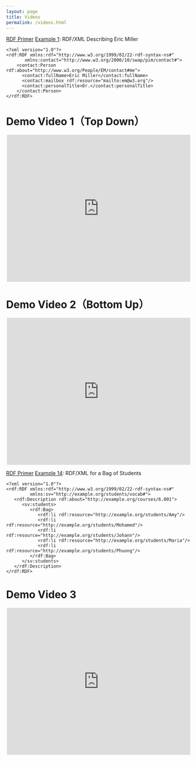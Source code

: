 ```yaml
---
layout: page
title: Videos
permalink: /videos.html
---
```


[RDF Primer](https://www.w3.org/TR/2004/REC-rdf-primer-20040210/) [Example 1](https://www.w3.org/TR/2004/REC-rdf-primer-20040210/#example1): RDF/XML Describing Eric Miller

    <?xml version="1.0"?>
    <rdf:RDF xmlns:rdf="http://www.w3.org/1999/02/22-rdf-syntax-ns#"
           xmlns:contact="http://www.w3.org/2000/10/swap/pim/contact#">
        <contact:Person rdf:about="http://www.w3.org/People/EM/contact#me">
          <contact:fullName>Eric Miller</contact:fullName>
          <contact:mailbox rdf:resource="mailto:em@w3.org"/>
          <contact:personalTitle>Dr.</contact:personalTitle>
        </contact:Person>
    </rdf:RDF>

# Demo Video 1（Top Down）
<div style="text-align: center;"><iframe width="500" height="400" src="https://www.youtube.com/embed/kmgZxMg6a9c" frameborder="0" allowfullscreen></iframe></div>

# Demo Video 2（Bottom Up）
<div style="text-align: center;"><iframe width="500" height="400" src="https://www.youtube.com/embed/HXfgCO8pefU" frameborder="0" allowfullscreen></iframe></div>

[RDF Primer](https://www.w3.org/TR/2004/REC-rdf-primer-20040210/) [Example 14](https://www.w3.org/TR/2004/REC-rdf-primer-20040210/#example14): RDF/XML for a Bag of Students

    <?xml version="1.0"?>
    <rdf:RDF xmlns:rdf="http://www.w3.org/1999/02/22-rdf-syntax-ns#"
             xmlns:sv="http://example.org/students/vocab#">
       <rdf:Description rdf:about="http://example.org/courses/6.001">
          <sv:students>
             <rdf:Bag>
                <rdf:li rdf:resource="http://example.org/students/Amy"/>
                <rdf:li rdf:resource="http://example.org/students/Mohamed"/>
                <rdf:li rdf:resource="http://example.org/students/Johann"/>
                <rdf:li rdf:resource="http://example.org/students/Maria"/>
                <rdf:li rdf:resource="http://example.org/students/Phuong"/>
             </rdf:Bag>
          </sv:students>
       </rdf:Description>
    </rdf:RDF>


# Demo Video 3
<div style="text-align: center;"><iframe width="500" height="400" src="https://www.youtube.com/embed/08W4e5cIS-A" frameborder="0" allowfullscreen></iframe></div>

